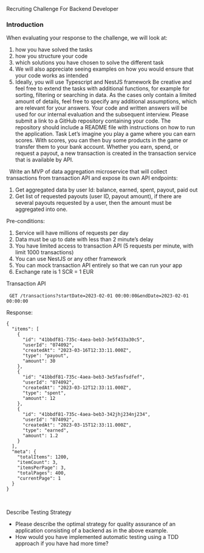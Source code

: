 Recruiting Challenge
For Backend Developer

### Introduction

When evaluating your response to the challenge, we will look at:

1. how you have solved the tasks
2. how you structure your code
3. which solutions you have chosen to solve the different task
4. We will also appreciate seeing examples on how you would ensure that your code works as intended
5. Ideally, you will use Typescript and NestJS framework
   Be creative and feel free to extend the tasks with additional functions, for example for sorting, filtering or searching in data.
   As the cases only contain a limited amount of details, feel free to specify any additional assumptions, which are relevant for your answers.
   Your code and written answers will be used for our internal evaluation and the subsequent interview.
   Please submit a link to a GitHub repository containing your code. The repository should include a README file with instructions on how to run the application.
   Task
   Let’s imagine you play a game where you can earn scores.
   With scores, you can then buy some products in the game or transfer them to your bank account.
   Whether you earn, spend, or request a payout, a new transaction is created in the transaction service that is available by API.

 
Write an MVP of data aggregation microservice that will collect transactions from transaction API and expose its own API endpoints:

1. Get aggregated data by user Id: balance, earned, spent, payout, paid out
2. Get list of requested payouts (user ID, payout amount), if there are several payouts requested by a user, then the amount must be aggregated into one.

Pre-conditions:

1. Service will have millions of requests per day
2. Data must be up to date with less than 2 minute’s delay
3. You have limited access to transaction API (5 requests per minute, with limit 1000 transactions)
4. You can use NestJS or any other framework
5. You can mock transaction API entirely so that we can run your app
6. Exchange rate is 1 SCR = 1 EUR

Transaction API

 
`GET /transactions?startDate=2023-02-01 00:00:00&endDate=2023-02-01 00:00:00`

Response: 

```
{
  "items": [
    {
      "id": "41bbdf81-735c-4aea-beb3-3e5f433a30c5",
      "userId": "074092",
      "createdAt": "2023-03-16T12:33:11.000Z",
      "type": "payout",
      "amount": 30
    },
    {
      "id": "41bbdf81-735c-4aea-beb3-3e5fasfsdfef",
      "userId": "074092",
      "createdAt": "2023-03-12T12:33:11.000Z",
      "type": "spent",
      "amount": 12
    },
    {
      "id": "41bbdf81-735c-4aea-beb3-342jhj234nj234",
      "userId": "074092",
      "createdAt": "2023-03-15T12:33:11.000Z",
      "type": "earned",
      "amount": 1.2
    }
  ],
  "meta": {
    "totalItems": 1200,
    "itemCount": 3,
    "itemsPerPage": 3,
    "totalPages": 400,
    "currentPage": 1
  }
}
```

 

Describe Testing Strategy

- Please describe the optimal strategy for quality assurance of an application consisting of a backend as in the above example.
- How would you have implemented automatic testing using a TDD approach if you have had more time?
